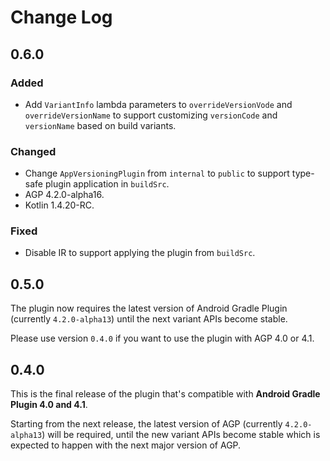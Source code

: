 # Change Log

## 0.6.0

### Added
- Add `VariantInfo` lambda parameters to `overrideVersionVode` and `overrideVersionName` to support customizing `versionCode` and `versionName` based on build variants.

### Changed
- Change `AppVersioningPlugin` from `internal` to `public` to support type-safe plugin application in `buildSrc`.
- AGP 4.2.0-alpha16.
- Kotlin 1.4.20-RC.

### Fixed
- Disable IR to support applying the plugin from `buildSrc`.

## 0.5.0

The plugin now requires the latest version of Android Gradle Plugin (currently `4.2.0-alpha13`) until the next variant APIs become stable.

Please use version `0.4.0` if you want to use the plugin with AGP 4.0 or 4.1.

## 0.4.0

This is the final release of the plugin that's compatible with **Android Gradle Plugin 4.0 and 4.1**.

Starting from the next release, the latest version of AGP (currently `4.2.0-alpha13`) will be required, until the new variant APIs become stable which is expected to happen with the next major version of AGP.
